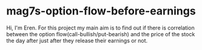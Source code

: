 # mag7s-option-flow-before-earnings
Hi, I'm Eren. For this project my main aim is to find out if there is correlation between the option flow(call-bullish/put-bearish) and the price of the stock the day after just after they release their earnings or not. 
